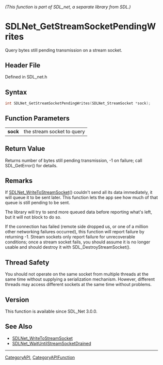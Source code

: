 ###### (This function is part of SDL_net, a separate library from SDL.)
# SDLNet_GetStreamSocketPendingWrites

Query bytes still pending transmission on a stream socket.

## Header File

Defined in SDL_net.h

## Syntax

```c
int SDLNet_GetStreamSocketPendingWrites(SDLNet_StreamSocket *sock);

```

## Function Parameters

|              |                            |
| ------------ | -------------------------- |
| **sock**     | the stream socket to query |

## Return Value

Returns number of bytes still pending transmission, -1 on failure; call
SDL_GetError() for details.

## Remarks

If [SDLNet_WriteToStreamSocket](SDLNet_WriteToStreamSocket)() couldn't send
all its data immediately, it will queue it to be sent later. This function
lets the app see how much of that queue is still pending to be sent.

The library will try to send more queued data before reporting what's left,
but it will not block to do so.

If the connection has failed (remote side dropped us, or one of a million
other networking failures occurred), this function will report failure by
returning -1. Stream sockets only report failure for unrecoverable
conditions; once a stream socket fails, you should assume it is no longer
usable and should destroy it with SDL_DestroyStreamSocket().

## Thread Safety

You should not operate on the same socket from multiple threads at the same
time without supplying a serialization mechanism. However, different
threads may access different sockets at the same time without problems.

## Version

This function is available since SDL_Net 3.0.0.

## See Also

- [SDLNet_WriteToStreamSocket](SDLNet_WriteToStreamSocket)
- [SDLNet_WaitUntilStreamSocketDrained](SDLNet_WaitUntilStreamSocketDrained)

----
[CategoryAPI](CategoryAPI), [CategoryAPIFunction](CategoryAPIFunction)

